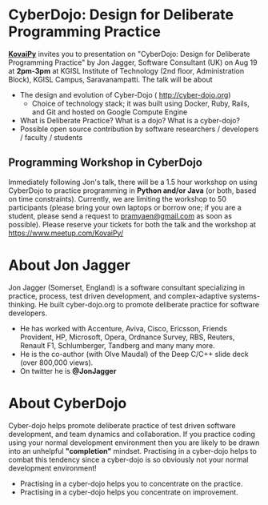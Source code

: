 # CyberDojo: Design for Deliberate Programming Practice 

[**KovaiPy**](http://kovaipy.org/) invites you to presentation on "CyberDojo: Design for Deliberate Programming Practice" by Jon Jagger, Software Consultant (UK) on Aug 19 at **2pm-3pm** at KGISL Institute of Technology (2nd floor, Administration Block), KGISL Campus, Saravanampatti. The talk will be about

- The design and evolution of Cyber-Dojo ( http://cyber-dojo.org)   
	- Choice of technology stack; it was built using Docker, Ruby, Rails, and Git and hosted on Google Compute Engine
- What is Deliberate Practice? What is a dojo? What is a cyber-dojo?   
- Possible open source contribution by software researchers / developers / faculty / students 

## Programming Workshop in CyberDojo
Immediately following Jon's talk, there will be a 1.5 hour workshop on using CyberDojo to practice programming in **Python and/or Java** (or both, based on time constraints). Currently, we are limiting the workshop to 50 participants (please bring your own laptops or borrow one; if you are a student, please send a request to pramyaen@gmail.com as soon as possible). Please reserve your tickets for both the talk and the workshop at https://www.meetup.com/KovaiPy/ 


# About Jon Jagger 
Jon Jagger (Somerset, England) is a software consultant specializing in practice, process, test driven development, and complex-adaptive systems-thinking. He built cyber-dojo.org to promote deliberate practice for software developers. 

- He has worked with Accenture, Aviva, Cisco, Ericsson, Friends Provident, HP, Microsoft, Opera, Ordnance Survey, RBS, Reuters, Renault F1, Schlumberger, Tandberg and many many more. 
- He is the co-author (with Olve Maudal) of the Deep C/C++ slide deck (over 800,000 views). 
- On twitter he is **@JonJagger**


# About CyberDojo 

Cyber-dojo helps promote deliberate practice of test driven software development, and team dynamics and collaboration. If you practice coding using your normal development environment then you are likely to be drawn into an unhelpful **"completion"** mindset. Practising in a cyber-dojo helps to combat this tendency since a cyber-dojo is so obviously not your normal development environment! 

- Practising in a cyber-dojo helps you to concentrate on the practice.
- Practising in a cyber-dojo helps you concentrate on improvement. 


